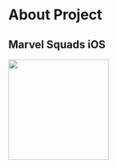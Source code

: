 <h1 align="left">About Project</h1>
<div id="header" align="left"> 
  <h2> Marvel Squads iOS</h2> 
  <img src="https://i.pinimg.com/736x/33/52/b2/3352b206b07100316ef7fab2e592a914.jpg" height="200"/>
</div>

